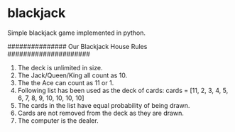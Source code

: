 # blackjack
Simple blackjack game implemented in python.


############### Our Blackjack House Rules #####################

1. The deck is unlimited in size.
2. The Jack/Queen/King all count as 10.
3. The the Ace can count as 11 or 1.
4. Following list has been used as the deck of cards:
cards = [11, 2, 3, 4, 5, 6, 7, 8, 9, 10, 10, 10, 10]
5. The cards in the list have equal probability of being drawn.
6. Cards are not removed from the deck as they are drawn.
7. The computer is the dealer.

